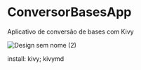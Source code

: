 # ConversorBasesApp
 Aplicativo de conversão de bases com Kivy

![Design sem nome (2)](https://user-images.githubusercontent.com/106552644/179116193-9a29b403-0d10-41c0-b4ab-9f6340fb577b.png)

install: kivy; kivymd
